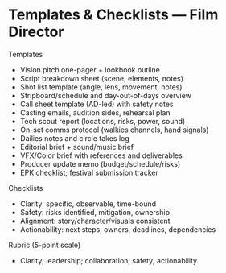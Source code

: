 # Templates & Checklists — Film Director

Templates
- Vision pitch one-pager + lookbook outline
- Script breakdown sheet (scene, elements, notes)
- Shot list template (angle, lens, movement, notes)
- Stripboard/schedule and day-out-of-days overview
- Call sheet template (AD-led) with safety notes
- Casting emails, audition sides, rehearsal plan
- Tech scout report (locations, risks, power, sound)
- On-set comms protocol (walkies channels, hand signals)
- Dailies notes and circle takes log
- Editorial brief + sound/music brief
- VFX/Color brief with references and deliverables
- Producer update memo (budget/schedule/risks)
- EPK checklist; festival submission tracker

Checklists
- Clarity: specific, observable, time-bound
- Safety: risks identified, mitigation, ownership
- Alignment: story/character/visuals consistent
- Actionability: next steps, owners, deadlines, dependencies

Rubric (5-point scale)
- Clarity; leadership; collaboration; safety; actionability
